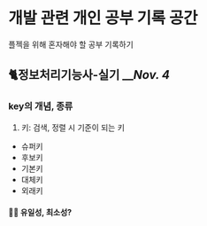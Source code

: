 
<h1>개발 관련 개인 공부 기록 공간</h1>
플젝을 위해 혼자해야 할 공부 기록하기 </h4>

## 🐈정보처리기능사-실기 ___Nov. 4_

### key의 개념, 종류
1. 키: 검색, 정렬 시 기준이 되는 키
- 슈퍼키
- 후보키
- 기본키
- 대체키
- 외래키

#### 😵‍💫 유일성, 최소성?

